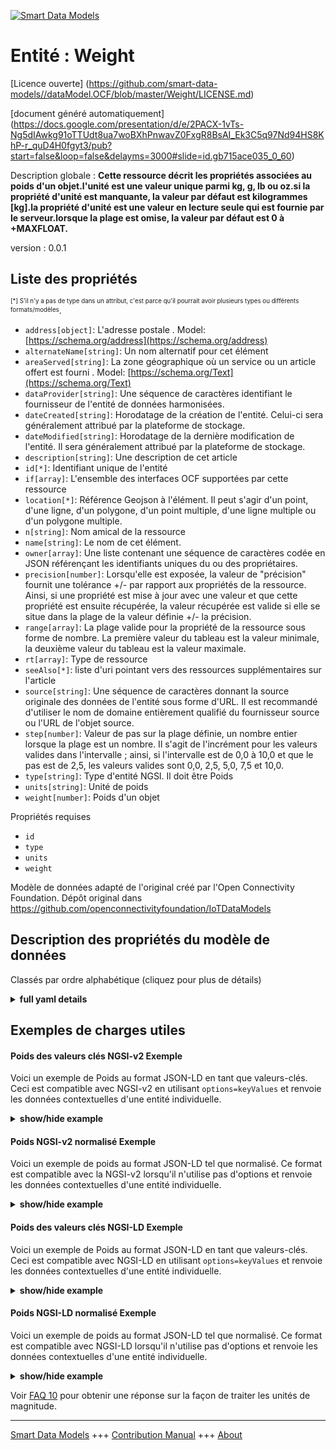 <!-- 10-Header -->  
[![Smart Data Models](https://smartdatamodels.org/wp-content/uploads/2022/01/SmartDataModels_logo.png "Logo")](https://smartdatamodels.org)  
Entité : Weight  
===============<!-- /10-Header -->  
<!-- 15-License -->  
[Licence ouverte] (https://github.com/smart-data-models//dataModel.OCF/blob/master/Weight/LICENSE.md)  
[document généré automatiquement] (https://docs.google.com/presentation/d/e/2PACX-1vTs-Ng5dIAwkg91oTTUdt8ua7woBXhPnwavZ0FxgR8BsAI_Ek3C5q97Nd94HS8KhP-r_quD4H0fgyt3/pub?start=false&loop=false&delayms=3000#slide=id.gb715ace035_0_60)  
<!-- /15-License -->  
<!-- 20-Description -->  
Description globale : **Cette ressource décrit les propriétés associées au poids d'un objet.l'unité est une valeur unique parmi kg, g, lb ou oz.si la propriété d'unité est manquante, la valeur par défaut est kilogrammes [kg].la propriété d'unité est une valeur en lecture seule qui est fournie par le serveur.lorsque la plage est omise, la valeur par défaut est 0 à +MAXFLOAT.**  
version : 0.0.1  
<!-- /20-Description -->  
<!-- 30-PropertiesList -->  

## Liste des propriétés  

<sup><sub>[*] S'il n'y a pas de type dans un attribut, c'est parce qu'il pourrait avoir plusieurs types ou différents formats/modèles</sub></sup>.  
- `address[object]`: L'adresse postale  . Model: [https://schema.org/address](https://schema.org/address)- `alternateName[string]`: Un nom alternatif pour cet élément  - `areaServed[string]`: La zone géographique où un service ou un article offert est fourni  . Model: [https://schema.org/Text](https://schema.org/Text)- `dataProvider[string]`: Une séquence de caractères identifiant le fournisseur de l'entité de données harmonisées.  - `dateCreated[string]`: Horodatage de la création de l'entité. Celui-ci sera généralement attribué par la plateforme de stockage.  - `dateModified[string]`: Horodatage de la dernière modification de l'entité. Il sera généralement attribué par la plateforme de stockage.  - `description[string]`: Une description de cet article  - `id[*]`: Identifiant unique de l'entité  - `if[array]`: L'ensemble des interfaces OCF supportées par cette ressource  - `location[*]`: Référence Geojson à l'élément. Il peut s'agir d'un point, d'une ligne, d'un polygone, d'un point multiple, d'une ligne multiple ou d'un polygone multiple.  - `n[string]`: Nom amical de la ressource  - `name[string]`: Le nom de cet élément.  - `owner[array]`: Une liste contenant une séquence de caractères codée en JSON référençant les identifiants uniques du ou des propriétaires.  - `precision[number]`: Lorsqu'elle est exposée, la valeur de "précision" fournit une tolérance +/- par rapport aux propriétés de la ressource. Ainsi, si une propriété est mise à jour avec une valeur et que cette propriété est ensuite récupérée, la valeur récupérée est valide si elle se situe dans la plage de la valeur définie +/- la précision.  - `range[array]`: La plage valide pour la propriété de la ressource sous forme de nombre. La première valeur du tableau est la valeur minimale, la deuxième valeur du tableau est la valeur maximale.  - `rt[array]`: Type de ressource  - `seeAlso[*]`: liste d'uri pointant vers des ressources supplémentaires sur l'article  - `source[string]`: Une séquence de caractères donnant la source originale des données de l'entité sous forme d'URL. Il est recommandé d'utiliser le nom de domaine entièrement qualifié du fournisseur source ou l'URL de l'objet source.  - `step[number]`: Valeur de pas sur la plage définie, un nombre entier lorsque la plage est un nombre.  Il s'agit de l'incrément pour les valeurs valides dans l'intervalle ; ainsi, si l'intervalle est de 0,0 à 10,0 et que le pas est de 2,5, les valeurs valides sont 0,0, 2,5, 5,0, 7,5 et 10,0.  - `type[string]`: Type d'entité NGSI. Il doit être Poids  - `units[string]`: Unité de poids  - `weight[number]`: Poids d'un objet  <!-- /30-PropertiesList -->  
<!-- 35-RequiredProperties -->  
Propriétés requises  
- `id`  - `type`  - `units`  - `weight`  <!-- /35-RequiredProperties -->  
<!-- 40-RequiredProperties -->  
Modèle de données adapté de l'original créé par l'Open Connectivity Foundation. Dépôt original dans https://github.com/openconnectivityfoundation/IoTDataModels  
<!-- /40-RequiredProperties -->  
<!-- 50-DataModelHeader -->  
## Description des propriétés du modèle de données  
Classés par ordre alphabétique (cliquez pour plus de détails)  
<!-- /50-DataModelHeader -->  
<!-- 60-ModelYaml -->  
<details><summary><strong>full yaml details</strong></summary>    
```yaml  
Weight:    
  description: 'This Resource describes the Properties associated with weight of an object.The unit is a single value that is one of kg, g, lb or oz.If the unit Property is missing the default is kilograms [kg].The unit Property is a read-only value that is provided by the server.When range is omitted the default is 0 to +MAXFLOAT.'    
  properties:    
    address:    
      description: 'The mailing address'    
      properties:    
        addressCountry:    
          description: 'Property. The country. For example, Spain. Model:''https://schema.org/addressCountry'''    
          type: string    
        addressLocality:    
          description: 'Property. The locality in which the street address is, and which is in the region. Model:''https://schema.org/addressLocality'''    
          type: string    
        addressRegion:    
          description: 'Property. The region in which the locality is, and which is in the country. Model:''https://schema.org/addressRegion'''    
          type: string    
        postOfficeBoxNumber:    
          description: 'Property. The post office box number for PO box addresses. For example, 03578. Model:''https://schema.org/postOfficeBoxNumber'''    
          type: string    
        postalCode:    
          description: 'Property. The postal code. For example, 24004. Model:''https://schema.org/https://schema.org/postalCode'''    
          type: string    
        streetAddress:    
          description: 'Property. The street address. Model:''https://schema.org/streetAddress'''    
          type: string    
      type: object    
      x-ngsi:    
        model: https://schema.org/address    
        type: Property    
    alternateName:    
      description: 'An alternative name for this item'    
      type: string    
      x-ngsi:    
        type: Property    
    areaServed:    
      description: 'The geographic area where a service or offered item is provided'    
      type: string    
      x-ngsi:    
        model: https://schema.org/Text    
        type: Property    
    dataProvider:    
      description: 'A sequence of characters identifying the provider of the harmonised data entity.'    
      type: string    
      x-ngsi:    
        type: Property    
    dateCreated:    
      description: 'Entity creation timestamp. This will usually be allocated by the storage platform.'    
      format: date-time    
      type: string    
      x-ngsi:    
        type: Property    
    dateModified:    
      description: 'Timestamp of the last modification of the entity. This will usually be allocated by the storage platform.'    
      format: date-time    
      type: string    
      x-ngsi:    
        type: Property    
    description:    
      description: 'A description of this item'    
      type: string    
      x-ngsi:    
        type: Property    
    id:    
      anyOf: &weight_-_properties_-_owner_-_items_-_anyof    
        - description: 'Property. Identifier format of any NGSI entity'    
          maxLength: 256    
          minLength: 1    
          pattern: ^[\w\-\.\{\}\$\+\*\[\]`|~^@!,:\\]+$    
          type: string    
        - description: 'Property. Identifier format of any NGSI entity'    
          format: uri    
          type: string    
      description: 'Unique identifier of the entity'    
      x-ngsi:    
        type: Property    
    if:    
      description: 'The OCF Interface set supported by this Resource'    
      items:    
        enum:    
          - oic.if.s    
          - oic.if.a    
          - oic.if.baseline    
        maxLength: 64    
        type: string    
      minItems: 1    
      readOnly: true    
      type: array    
      uniqueItems: true    
      x-ngsi:    
        type: Property    
    location:    
      description: 'Geojson reference to the item. It can be Point, LineString, Polygon, MultiPoint, MultiLineString or MultiPolygon'    
      oneOf:    
        - description: 'Geoproperty. Geojson reference to the item. Point'    
          properties:    
            bbox:    
              items:    
                type: number    
              minItems: 4    
              type: array    
            coordinates:    
              items:    
                type: number    
              minItems: 2    
              type: array    
            type:    
              enum:    
                - Point    
              type: string    
          required:    
            - type    
            - coordinates    
          title: 'GeoJSON Point'    
          type: object    
        - description: 'Geoproperty. Geojson reference to the item. LineString'    
          properties:    
            bbox:    
              items:    
                type: number    
              minItems: 4    
              type: array    
            coordinates:    
              items:    
                items:    
                  type: number    
                minItems: 2    
                type: array    
              minItems: 2    
              type: array    
            type:    
              enum:    
                - LineString    
              type: string    
          required:    
            - type    
            - coordinates    
          title: 'GeoJSON LineString'    
          type: object    
        - description: 'Geoproperty. Geojson reference to the item. Polygon'    
          properties:    
            bbox:    
              items:    
                type: number    
              minItems: 4    
              type: array    
            coordinates:    
              items:    
                items:    
                  items:    
                    type: number    
                  minItems: 2    
                  type: array    
                minItems: 4    
                type: array    
              type: array    
            type:    
              enum:    
                - Polygon    
              type: string    
          required:    
            - type    
            - coordinates    
          title: 'GeoJSON Polygon'    
          type: object    
        - description: 'Geoproperty. Geojson reference to the item. MultiPoint'    
          properties:    
            bbox:    
              items:    
                type: number    
              minItems: 4    
              type: array    
            coordinates:    
              items:    
                items:    
                  type: number    
                minItems: 2    
                type: array    
              type: array    
            type:    
              enum:    
                - MultiPoint    
              type: string    
          required:    
            - type    
            - coordinates    
          title: 'GeoJSON MultiPoint'    
          type: object    
        - description: 'Geoproperty. Geojson reference to the item. MultiLineString'    
          properties:    
            bbox:    
              items:    
                type: number    
              minItems: 4    
              type: array    
            coordinates:    
              items:    
                items:    
                  items:    
                    type: number    
                  minItems: 2    
                  type: array    
                minItems: 2    
                type: array    
              type: array    
            type:    
              enum:    
                - MultiLineString    
              type: string    
          required:    
            - type    
            - coordinates    
          title: 'GeoJSON MultiLineString'    
          type: object    
        - description: 'Geoproperty. Geojson reference to the item. MultiLineString'    
          properties:    
            bbox:    
              items:    
                type: number    
              minItems: 4    
              type: array    
            coordinates:    
              items:    
                items:    
                  items:    
                    items:    
                      type: number    
                    minItems: 2    
                    type: array    
                  minItems: 4    
                  type: array    
                type: array    
              type: array    
            type:    
              enum:    
                - MultiPolygon    
              type: string    
          required:    
            - type    
            - coordinates    
          title: 'GeoJSON MultiPolygon'    
          type: object    
      x-ngsi:    
        type: Geoproperty    
    n:    
      description: 'Friendly name of the Resource'    
      maxLength: 64    
      readOnly: true    
      type: string    
      x-ngsi:    
        type: Property    
    name:    
      description: 'The name of this item.'    
      type: string    
      x-ngsi:    
        type: Property    
    owner:    
      description: 'A List containing a JSON encoded sequence of characters referencing the unique Ids of the owner(s)'    
      items:    
        anyOf: *weight_-_properties_-_owner_-_items_-_anyof    
        description: 'Property. Unique identifier of the entity'    
      type: array    
      x-ngsi:    
        type: Property    
    precision:    
      description: 'When exposed the value in ''precision'' provides a +/- tolerance against the Properties in the Resource. Thus if a Property is UPDATED to a value and that Property then RETRIEVED, the RETRIEVED value is valid if in the range of the set value +/- precision'    
      readOnly: true    
      type: number    
      x-ngsi:    
        type: Property    
    range:    
      description: 'The valid range for the Property in the Resource as a number. The first value in the array is the minimum value, the second value in the array is the maximum value.'    
      items:    
        type: number    
      maxItems: 2    
      minItems: 2    
      readOnly: true    
      type: array    
      x-ngsi:    
        type: Property    
    rt:    
      description: 'Resource Type'    
      items:    
        enum:    
          - oic.r.weight    
        maxLength: 64    
        type: string    
      minItems: 1    
      readOnly: true    
      type: array    
      uniqueItems: true    
      x-ngsi:    
        type: Property    
    seeAlso:    
      description: 'list of uri pointing to additional resources about the item'    
      oneOf:    
        - items:    
            format: uri    
            type: string    
          minItems: 1    
          type: array    
        - format: uri    
          type: string    
      x-ngsi:    
        type: Property    
    source:    
      description: 'A sequence of characters giving the original source of the entity data as a URL. Recommended to be the fully qualified domain name of the source provider, or the URL to the source object.'    
      type: string    
      x-ngsi:    
        type: Property    
    step:    
      description: 'Step value across the defined range an integer when the range is a number.  This is the increment for valid values across the range; so if range is 0.0..10.0 and step is 2.5 then valid values are 0.0,2.5,5.0,7.5,10.0.'    
      readOnly: true    
      type: number    
      x-ngsi:    
        type: Property    
    type:    
      description: 'NGSI entity type. It has to be Weight'    
      enum:    
        - Weight    
      type: string    
      x-ngsi:    
        type: Property    
    units:    
      default: kg    
      description: 'Weight unit'    
      enum:    
        - kg    
        - g    
        - lb    
        - oz    
      readOnly: true    
      type: string    
      x-ngsi:    
        type: Property    
    weight:    
      description: 'Weight of an object'    
      minimum: 0.0    
      type: number    
      x-ngsi:    
        type: Property    
  required:    
    - weight    
    - units    
    - id    
    - type    
  type: object    
  x-derived-from: https://raw.githubusercontent.com/openconnectivityfoundation/IoTDataModels/master/WeightResURI.swagger.json    
  x-disclaimer: 'Redistribution and use in source and binary forms, with or without modification, are permitted  provided that the license conditions are met. Copyleft (c) 2021 Contributors to Smart Data Models Program'    
  x-license-url: https://github.com/smart-data-models/dataModel.OCF/blob/master/Weight/LICENSE.md    
  x-model-schema: https://smart-data-models.github.io/dataModel.OCF/Weight/schema.json    
  x-model-tags: OCF    
  x-version: 0.0.1    
```  
</details>    
<!-- /60-ModelYaml -->  
<!-- 70-MiddleNotes -->  
<!-- /70-MiddleNotes -->  
<!-- 80-Examples -->  
## Exemples de charges utiles  
#### Poids des valeurs clés NGSI-v2 Exemple  
Voici un exemple de Poids au format JSON-LD en tant que valeurs-clés. Ceci est compatible avec NGSI-v2 en utilisant `options=keyValues` et renvoie les données contextuelles d'une entité individuelle.  
<details><summary><strong>show/hide example</strong></summary>    
```json  
{  
  "id": "urn:ngsi-ld:Weight:id:OJUO:43383279",  
  "dateCreated": "1972-04-12T09:44:39Z",  
  "dateModified": "2020-05-28T11:42:59Z",  
  "source": "Decade then very member. Find above artist store.",  
  "name": "Fact artist sport happen perhaps assume responsibility. Full subject turn design voice road degree discover.",  
  "alternateName": "Listen hospital anything teach foot. Present far food maintain play bring keep billion.",  
  "description": "Artist each follow soldier executive camera wind.",  
  "dataProvider": "Lose where area his kitchen. Box method work us I can ability.",  
  "owner": [  
    "urn:ngsi-ld:Weight:items:BTBX:55752700",  
    "urn:ngsi-ld:Weight:items:RERQ:90930122"  
  ],  
  "seeAlso": [  
    "urn:ngsi-ld:Weight:items:KRUV:71413026",  
    "urn:ngsi-ld:Weight:items:PTWT:50710894"  
  ],  
  "location": {  
    "type": "Point",  
    "coordinates": [  
      -12.433652,  
      172.571818  
    ]  
  },  
  "address": {  
    "streetAddress": "Alone over street network year ask up black. Game meeting population wife sell past country.",  
    "addressLocality": "Rich break base line great prepare speech. Growth above reduce dog.",  
    "addressRegion": "Science various interest civil. Theory value people administration natural. Others how need.",  
    "addressCountry": "Probably field participant report nature. Arm hospital process none already growth.",  
    "postalCode": "Fund listen though suffer phone. Everybody environment movement man left.",  
    "postOfficeBoxNumber": "Their hair call need evidence hospital surface. Mouth newspaper chance resource protect. Court enough hard law trouble second."  
  },  
  "areaServed": "Skin over perform happen. Race action protect teach.",  
  "rt": [  
    "oic.r.weight",  
    "oic.r.weight"  
  ],  
  "weight": {  
    "type": "Property",  
    "value": 732.0  
  },  
  "units": "kg",  
  "range": [  
    25.2,  
    787.6  
  ],  
  "step": {  
    "type": "Property",  
    "value": 227.8  
  },  
  "precision": {  
    "type": "Property",  
    "value": 390.9  
  },  
  "n": "Offer field Mrs music near will big. Wrong offer bag pick phone improve.",  
  "if": [  
    "oic.if.baseline",  
    "oic.if.baseline"  
  ],  
  "type": "Weight"  
}  
```  
</details>  
#### Poids NGSI-v2 normalisé Exemple  
Voici un exemple de poids au format JSON-LD tel que normalisé. Ce format est compatible avec la NGSI-v2 lorsqu'il n'utilise pas d'options et renvoie les données contextuelles d'une entité individuelle.  
<details><summary><strong>show/hide example</strong></summary>    
```json  
{  
  "id": {  
    "type": "string",  
    "value": "urn:ngsi-ld:Weight:id:OJUO:43383279"  
  },  
  "dateCreated": {  
    "format": "date-time",  
    "type": "string",  
    "value": "1972-04-12T09:44:39Z"  
  },  
  "dateModified": {  
    "format": "date-time",  
    "type": "string",  
    "value": "2020-05-28T11:42:59Z"  
  },  
  "source": {  
    "type": "string",  
    "value": "Decade then very member. Find above artist store."  
  },  
  "name": {  
    "type": "string",  
    "value": "Fact artist sport happen perhaps assume responsibility. Full subject turn design voice road degree discover."  
  },  
  "alternateName": {  
    "type": "string",  
    "value": "Listen hospital anything teach foot. Present far food maintain play bring keep billion."  
  },  
  "description": {  
    "type": "string",  
    "value": "Artist each follow soldier executive camera wind."  
  },  
  "dataProvider": {  
    "type": "string",  
    "value": "Lose where area his kitchen. Box method work us I can ability."  
  },  
  "owner": {  
    "type": "array",  
    "value": [  
      "urn:ngsi-ld:Weight:items:BTBX:55752700",  
      "urn:ngsi-ld:Weight:items:RERQ:90930122"  
    ]  
  },  
  "seeAlso": {  
    "type": "array",  
    "value": [  
      "urn:ngsi-ld:Weight:items:KRUV:71413026",  
      "urn:ngsi-ld:Weight:items:PTWT:50710894"  
    ]  
  },  
  "location": {  
    "type": "object",  
    "value": {  
      "type": "Point",  
      "coordinates": [  
        -12.433652,  
        172.571818  
      ]  
    }  
  },  
  "address": {  
    "type": "object",  
    "value": {  
      "streetAddress": "Alone over street network year ask up black. Game meeting population wife sell past country.",  
      "addressLocality": "Rich break base line great prepare speech. Growth above reduce dog.",  
      "addressRegion": "Science various interest civil. Theory value people administration natural. Others how need.",  
      "addressCountry": "Probably field participant report nature. Arm hospital process none already growth.",  
      "postalCode": "Fund listen though suffer phone. Everybody environment movement man left.",  
      "postOfficeBoxNumber": "Their hair call need evidence hospital surface. Mouth newspaper chance resource protect. Court enough hard law trouble second."  
    }  
  },  
  "areaServed": {  
    "type": "string",  
    "value": "Skin over perform happen. Race action protect teach."  
  },  
  "rt": {  
    "type": "array",  
    "value": [  
      "oic.r.weight",  
      "oic.r.weight"  
    ]  
  },  
  "weight": {  
    "type": "object",  
    "value": {  
      "type": "Property",  
      "value": 732.0  
    }  
  },  
  "units": {  
    "type": "string",  
    "value": "kg"  
  },  
  "range": {  
    "type": "array",  
    "value": [  
      25.2,  
      787.6  
    ]  
  },  
  "step": {  
    "type": "object",  
    "value": {  
      "type": "Property",  
      "value": 227.8  
    }  
  },  
  "precision": {  
    "type": "object",  
    "value": {  
      "type": "Property",  
      "value": 390.9  
    }  
  },  
  "n": {  
    "type": "string",  
    "value": "Offer field Mrs music near will big. Wrong offer bag pick phone improve."  
  },  
  "if": {  
    "type": "array",  
    "value": [  
      "oic.if.baseline",  
      "oic.if.baseline"  
    ]  
  },  
  "type": {  
    "type": "string",  
    "value": "Weight"  
  }  
}  
```  
</details>  
#### Poids des valeurs clés NGSI-LD Exemple  
Voici un exemple de Poids au format JSON-LD en tant que valeurs-clés. Ceci est compatible avec NGSI-LD en utilisant `options=keyValues` et renvoie les données contextuelles d'une entité individuelle.  
<details><summary><strong>show/hide example</strong></summary>    
```json  
{  
    "id": "urn:ngsi-ld:Weight:id:OJUO:43383279",  
    "dateCreated": "1972-04-12T09:44:39Z",  
    "dateModified": "2020-05-28T11:42:59Z",  
    "source": "Decade then very member. Find above artist store.",  
    "name": "Fact artist sport happen perhaps assume responsibility. Full subject turn design voice road degree discover.",  
    "alternateName": "Listen hospital anything teach foot. Present far food maintain play bring keep billion.",  
    "description": "Artist each follow soldier executive camera wind.",  
    "dataProvider": "Lose where area his kitchen. Box method work us I can ability.",  
    "owner": [  
        "urn:ngsi-ld:Weight:items:BTBX:55752700",  
        "urn:ngsi-ld:Weight:items:RERQ:90930122"  
    ],  
    "seeAlso": [  
        "urn:ngsi-ld:Weight:items:KRUV:71413026",  
        "urn:ngsi-ld:Weight:items:PTWT:50710894"  
    ],  
    "location": {  
        "type": "Point",  
        "coordinates": [  
            -12.433652,  
            172.571818  
        ]  
    },  
    "address": {  
        "streetAddress": "Alone over street network year ask up black. Game meeting population wife sell past country.",  
        "addressLocality": "Rich break base line great prepare speech. Growth above reduce dog.",  
        "addressRegion": "Science various interest civil. Theory value people administration natural. Others how need.",  
        "addressCountry": "Probably field participant report nature. Arm hospital process none already growth.",  
        "postalCode": "Fund listen though suffer phone. Everybody environment movement man left.",  
        "postOfficeBoxNumber": "Their hair call need evidence hospital surface. Mouth newspaper chance resource protect. Court enough hard law trouble second."  
    },  
    "areaServed": "Skin over perform happen. Race action protect teach.",  
    "rt": [  
        "oic.r.weight",  
        "oic.r.weight"  
    ],  
    "weight": {  
        "type": "Property",  
        "value": 732.0  
    },  
    "units": "kg",  
    "range": [  
        25.2,  
        787.6  
    ],  
    "step": {  
        "type": "Property",  
        "value": 227.8  
    },  
    "precision": {  
        "type": "Property",  
        "value": 390.9  
    },  
    "n": "Offer field Mrs music near will big. Wrong offer bag pick phone improve.",  
    "if": [  
        "oic.if.baseline",  
        "oic.if.baseline"  
    ],  
    "type": "Weight",  
    "@context": [  
        "https://smartdatamodels.org/context.jsonld",  
        "https://raw.githubusercontent.com/smart-data-models/dataModel.OCF/master/context.jsonld"  
    ]  
}  
```  
</details>  
#### Poids NGSI-LD normalisé Exemple  
Voici un exemple de poids au format JSON-LD tel que normalisé. Ce format est compatible avec NGSI-LD lorsqu'il n'utilise pas d'options et renvoie les données contextuelles d'une entité individuelle.  
<details><summary><strong>show/hide example</strong></summary>    
```json  
{  
    "id": "urn:ngsi-ld:Weight:id:SJPG:70921933",  
    "dateCreated": {  
        "type": "Property",  
        "value": {  
            "@type": "DateTime",  
            "@value": "1993-03-15T11:24:45Z"  
        }  
    },  
    "dateModified": {  
        "type": "Property",  
        "value": {  
            "@type": "DateTime",  
            "@value": "2015-07-28T06:46:49Z"  
        }  
    },  
    "source": {  
        "type": "Property",  
        "value": "Later white success officer bag."  
    },  
    "name": {  
        "type": "Property",  
        "value": "Environmental notice also home professional occur picture. Land mention charge whether good."  
    },  
    "alternateName": {  
        "type": "Property",  
        "value": "Many happen family better. They bed treatment across son service believe. Protect sport citizen key high that. Leg office sign head."  
    },  
    "description": {  
        "type": "Property",  
        "value": "Animal prepare include run. Structure big represent contain of here head."  
    },  
    "dataProvider": {  
        "type": "Property",  
        "value": "Important candidate case fight senior wife. President mean we your."  
    },  
    "owner": {  
        "type": "Property",  
        "value": [  
            "urn:ngsi-ld:Weight:items:WCAY:56473919",  
            "urn:ngsi-ld:Weight:items:DUDL:86411480"  
        ]  
    },  
    "seeAlso": {  
        "type": "Property",  
        "value": [  
            "urn:ngsi-ld:Weight:items:QLPQ:72550779"  
        ]  
    },  
    "location": {  
        "type": "Property",  
        "value": {  
            "type": "Point",  
            "coordinates": [  
                62.3391355,  
                -48.594117  
            ]  
        }  
    },  
    "address": {  
        "type": "Property",  
        "value": {  
            "streetAddress": "Week perform real soon but discuss expect leader. End front reach benefit price. Put personal usually size Mrs industry.",  
            "addressLocality": "Money four middle but author free speech town.",  
            "addressRegion": "Institution prove certain first page car lay. Evening look speak Democrat technology recognize. There five arrive line last material.",  
            "addressCountry": "Green strategy forget yard good finally.",  
            "postalCode": "Design seat enough artist over. Treatment necessary question protect class fill call.",  
            "postOfficeBoxNumber": "Record girl president particularly actually group. Sense you continue she. Alone some teach."  
        }  
    },  
    "areaServed": {  
        "type": "Property",  
        "value": "Rest anyone specific great source offer. Analysis range available entire."  
    },  
    "rt": {  
        "type": "Property",  
        "value": [  
            "oic.r.weight"  
        ]  
    },  
    "weight": {  
        "type": "Property",  
        "value": 573.9  
    },  
    "units": {  
        "type": "Property",  
        "value": "oz"  
    },  
    "range": {  
        "type": "Property",  
        "value": [  
            998.1,  
            197.8  
        ]  
    },  
    "step": {  
        "type": "Property",  
        "value": 718.8  
    },  
    "precision": {  
        "type": "Property",  
        "value": 946.7  
    },  
    "n": {  
        "type": "Property",  
        "value": "Somebody would commercial life population third. Live involve save."  
    },  
    "if": {  
        "type": "Property",  
        "value": [  
            "oic.if.a"  
        ]  
    },  
    "type": "Weight",  
    "@context": [  
        "https://smartdatamodels.org/context.jsonld",  
        "https://raw.githubusercontent.com/smart-data-models/dataModel.OCF/master/context.jsonld"  
    ]  
}  
```  
</details><!-- /80-Examples -->  
<!-- 90-FooterNotes -->  
<!-- /90-FooterNotes -->  
<!-- 95-Units -->  
Voir [FAQ 10](https://smartdatamodels.org/index.php/faqs/) pour obtenir une réponse sur la façon de traiter les unités de magnitude.  
<!-- /95-Units -->  
<!-- 97-LastFooter -->  
---  
[Smart Data Models](https://smartdatamodels.org) +++ [Contribution Manual](https://bit.ly/contribution_manual) +++ [About](https://bit.ly/Introduction_SDM)<!-- /97-LastFooter -->  
